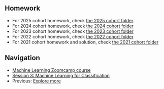 ## Homework
* For 2025 cohort homework, check [the 2025 cohort folder](../cohorts/2025/03-classification/homework.md)
* For 2024 cohort homework, check [the 2024 cohort folder](../cohorts/2024/03-classification/homework.md)
* For 2023 cohort homework, check [the 2023 cohort folder](../cohorts/2023/03-classification/homework.md)
* For 2022 cohort homework, check [the 2022 cohort folder](../cohorts/2022/03-classification/homework.md)
* For 2021 cohort homework and solution, check [the 2021 cohort folder](../cohorts/2021/03-classification/)


## Navigation

* [Machine Learning Zoomcamp course](../)
* [Session 3: Machine Learning for Classification](./)
* Previous: [Explore more](14-explore-more.md)
